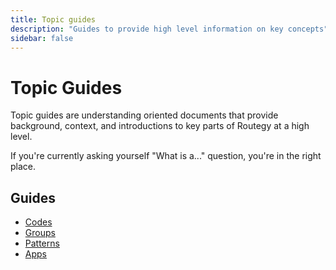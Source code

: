 ```yaml
---
title: Topic guides
description: "Guides to provide high level information on key concepts"
sidebar: false
---
```


# Topic Guides

Topic guides are understanding oriented documents that provide background, context, and introductions to key parts of Routegy at a high level.

If you're currently asking yourself "What is a..." question, you're in the right place.

## Guides

* [Codes](/topic/codes/)
* [Groups](/topic/groups/)
* [Patterns](/topic/patterns/)
* [Apps](/topic/apps/)
